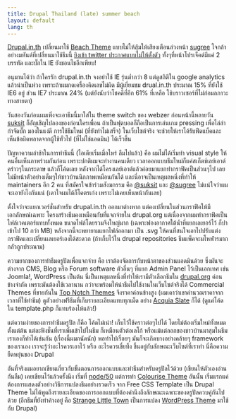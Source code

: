 ```yaml
---
title: Drupal Thailand (late) summer beach
layout: default
lang: th
---
```


<p><a href="http://drupal.in.th/">Drupal.in.th</a> เปลี่ยนมาใช้ <a href="http://drupal.org/project/beach">Beach Theme</a> แบบไม่ให้สุ้มให้เสียงเตือนล่วงหน้า <a href="http://sugree.com/">sugree</a> ใจกล้าอย่างมหันต์ที่เปลี่ยนมาใช้ธีมนี้ <a href="http://twitter.com/sugree/status/1739582576">ยิงเข้า twitter ประกาศแบบไม่ให้ตั้งตัว</a> ทั้งๆที่หน้าโปรเจ็คต์มีแค่ 2 บรรทัด และบั๊กใน IE ยังชอนไชอีกเพียบ!</p>
<p>อนุมานได้ว่า ถ้าใครรัก drupal.in.th จงอย่าใช้ IE รุ่นต่ำกว่า 8 แต่ดูสถิติใน google analytics แล้วน่าเป็นห่วง เพราะถ้าผมกดเครื่องคิดเลขไม่ผิด มีผู้เยี่ยมชม drual.in.th ประมาณ 15% ที่ยังใช้ IE6 อยู่ ส่วน IE7 ประมาณ 24% (แต่ยังนับว่าโชคดีที่อีก 61% ที่เหลือ ใช้บราวเซอร์ที่ไม่ก่อมลภาวะทางสายตา)</p>
<p>วันสองวันก่อนผมเพิ่งจะเอาธีมนี้มาใส่ใน theme switch ของ webzer ก่อนหน้านี้หลายวัน <a href="http://suksit.com/">suksit</a> ก็อัญเชิญไปลองของก่อนใครเพื่อน ถ้าเป็นฟุตบอลก็ถือเป็นการเล่นเกม pressing เพื่อไล่ล่ากำจัดบั๊ก มองในแง่ดี การใช้ธีมใหม่ (ที่ยังทำไม่เสร็จ) ในเว็บไซต์จริง จะช่วยให้เราได้รับฟีดแบ็คและเห็นข้อผิดพลาดจากผู้ใช้ทั่วไป (ที่ไม่ใช่แอดมิน) ได้เร็วขึ้น</p>
<p>ปัญหาความล่าช้าในการทำธีมนี้ (ไอเดียเริ่มเมื่อไหร่ ลืมไปแล้ว) คือ ผมไม่ได้เริ่มทำ visual style ให้คนอื่นเห็นภาพร่วมกันก่อน เพราะปกติผมจะทำงานคนเดียว เวลาออกแบบธีมใหม่ก็แค่สเก็ตช์เลย์เอาต์คร่าวๆในกระดาษ แล้วก็โค้ดเลย หลังจากได้โครงเลย์เอาต์แล้วค่อยมาแยกทำกราฟิคเป็นส่วนๆไป เลยไม่มีหน้าตัวอย่างเต็มๆให้ชาวบ้านนึกภาพเหมือนกันได้ และนี่อาจเป็นเหตุผลหนึ่งที่ทำให้ maintainers อีก 2 คน ที่สมัครใจเข้าร่วมสังฆกรรม คือ <a href="http://twitter.com/suksit">@suksit</a> และ <a href="http://twitter.com/sugree">@sugree</a> ไม่แน่ใจว่าผมจะเอายังไงกันแน่ (เดาใจผมได้ก็โคตรเก่ง เพราะไม่เคยเห็นหน้ากันเลย)</p>
<p>ตั้งใจว่าจะแยกเวอร์ชั่นสำหรับ drupal.in.th ออกมาต่างหาก แต่คงเปลี่ยนในส่วนกราฟิคให้มีเอกลักษณ์เฉพาะ โครงสร้างธีมคงเหมือนกับที่แจกจ่ายใน drupal.org แต่เนื่องจากผมทำกราฟิคเป็นไฟล์เวคเตอร์แทบทั้งหมด ขนาดไฟล์โดยรวมจึงใหญ่มาก (เฉพาะฟองอากาศใต้น้ำที่แยกเลเยอร์ไว้ ก็ปาเข้าไป 10 กว่า MB) หลังจากนี้จะพยายามแยกไฟล์ออกมา เป็น .svg ให้คนที่สนใจเอาไปปรับแต่งกราฟิคและเปลี่ยนเลเยอร์เองได้สะดวก (ถ้าเก็บไว้ใน drupal repositories ธีมแพ็คจะมโหฬารมาก กลัวถูกประณาม)</p>
<p>ความยากของการทำธีมดรูปัลเพื่อแจกจ่าย คือ เราต้องจัดการกับหน้าตาของส่วนแอดมินด้วย ซึ่งมันจะต่างจาก CMS, Blog หรือ Forum software ตัวอื่นๆ ที่แยก Admin Panel ไว้เป็นเอกเทศ เช่น Joomla!, WordPress เป็นต้น นี่เป็นเหตุผลหนึ่งที่ทำให้เรามีตัวเลือกธีมใน <a href="http://drupal.org/">drupal.org</a> ค่อนข้างจำกัด เพราะมันต้องใช้เวลานาน กว่าจะพร้อมให้นำธีมไปใช้งานในเว็บไซต์จริงได้ Commercial Themes ที่ขายกันใน <a href="http://www.topnotchthemes.com/browse">Top Notch Themes</a> จึงราคาค่อนข้างสูง (ผมเดาว่าเขาคำนวณราคาจากเวลาที่ใช้ทำธีม) ดูตัวอย่างฟรีธีมที่เก็บรายละเอียดแทบทุกเม็ด อย่าง <a href="http://www.topnotchthemes.com/theme/free-drupal-theme-acquia-slate">Acquia Slate</a> ก็ได้ (ดูแค่โค้ดใน template.php ก็แทบร้องไห้แล้ว!)</p>
<p>แต่ความง่ายของการทำธีมดรูปัล ก็คือ โค้ดไม่เน่า! เก็บไว้ใช้คราวต่อๆไปได้ โดยไม่ต้องเริ่มใหม่ทั้งหมดตั้งแต่ต้น แต่ละฟังชั่นที่เราเพิ่มเข้าไปในธีม ก็เหมือนตัวต่อเลโก้ หรือแม้แต่ลอกของชาวบ้านมาสุมในธีมเราเองก็ทำได้เช่นกัน (เรื่องนี้ผมถนัดนัก) พอทำไปเรื่อยๆ มันก็จะเกิดบางอย่างคล้ายๆ framework ของเราเอง เราจะรู้ว่าอะไรควรเอาไว้ หรือ อะไรควรเขี่ยทิ้ง ขึ้นอยู่กับลักษณะเว็บไซต์ที่เราทำ นี่คือความยืดหยุ่นของ Drupal</p>
<p>อันที่จริงผมอยากเขียนเกี่ยวกับขั้นตอนการออกแบบและทำธีมสำหรับดรูปัลไว้ด้วย (เขียนให้ตัวเองอ่านกันลืม) เคยเขียนไว้แล้วครั้งนึง เริ่มที่ <a href="http://webzer.net/node/50">node/50</a> แต่การทำ <a href="http://drupal.org/project/colourise">Colourise Theme</a> อันนั้น เริ่มแรกแค่ต้องการแสดงตัวอย่างวิธีการแปลงธีมอย่างรวดเร็ว จาก Free CSS Template เป็น Drupal Theme ไม่ได้พูดถึงรายละเอียดของการออกแบบที่ต้องคำนึงถึงลักษณะเฉพาะของดรูปัลควบคู่กันไปด้วย (อีกธีมที่ยังทำค้างอยู่ คือ <a href="http://drupal.org/project/strange_little_town">Strange Little Town</a> เป็นการแปลง <a href="http://wordpress.org/extend/themes/strange-little-town">WordPress Theme</a> มาใช้กับ Drupal)</p>
